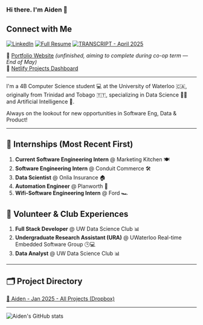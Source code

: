 ### Hi there. I'm Aiden 👋 

## Connect with Me
[![LinkedIn](https://img.shields.io/badge/LinkedIn-Profile-blue?style=for-the-badge)](https://www.linkedin.com/in/aiden-ramgoolam-34598a23a/)
[![Full Resume](https://img.shields.io/badge/Resume-View-brightgreen?style=for-the-badge)](https://www.dropbox.com/scl/fi/10uqycvmgqo6k2psfxk6k/Aiden_Ramgoolam_Jan_2025_Resume-_ALL_Exp.pdf?rlkey=u2yozofgz0mwchcv7s37fonnv&dl=0)
[![TRANSCRIPT - April 2025](https://img.shields.io/badge/TSRPT-April%202025-orange?style=for-the-badge)](https://www.dropbox.com/scl/fi/2n5iolikr39wbwjrjym9o/Aiden_April25_TSRPT.pdf?rlkey=g18a0q5h9blivtvxidwz0vysn&dl=0)

🔗 [Portfolio Website](https://aidenramgoolam.netlify.app/) *(unfinished, aiming to complete during co-op term — End of May)*  
🔗 [Netlify Projects Dashboard](https://app.netlify.com/teams/aidenar/sites)

---

I'm a 4B Computer Science student 💻 at the University of Waterloo 🇨🇦, originally from Trinidad and Tobago 🇹🇹, specializing in Data Science 👨‍💻 and Artificial Intelligence 🤖. 

Always on the lookout for new opportunities in Software Eng, Data & Product!

---

## 💼 Internships (Most Recent First)
1. **Current Software Engineering Intern** @ Marketing Kitchen 🍽️  
2. **Software Engineering Intern** @ Conduit Commerce 🛠️  
3. **Data Scientist** @ Onlia Insurance 🏠  
4. **Automation Engineer** @ Planworth 📜  
5. **Wifi-Software Engineering Intern** @ Ford 🏎️

## 🤝 Volunteer & Club Experiences
1. **Full Stack Developer** @ UW Data Science Club 📊  
2. **Undergraduate Research Assistant (URA)** @ UWaterloo Real-time Embedded Software Group 🕒💻  
3. **Data Analyst** @ UW Data Science Club 📊

---

## 🗂️ Project Directory
[📁 Aiden - Jan 2025 - All Projects (Dropbox)](https://www.dropbox.com/scl/fi/dmoj8s5v29n96m97sx91t/Aiden_Jan_2025_AllProjects.pdf?rlkey=9nobyhor9s8yvlhrdazo3qjz5&st=lkkyppeb&dl=0)

---

![Aiden's GitHub stats](https://github-readme-stats.vercel.app/api?username=AidenAR&hide=contribs,prs,issues,stars&hide_rank=true)
